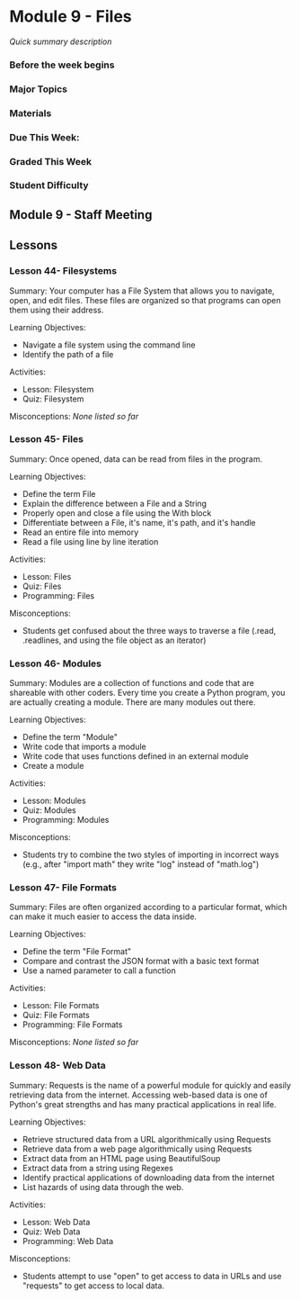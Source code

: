 # Module 9 - Files
_Quick summary description_

### Before the week begins

### Major Topics

### Materials

### Due This Week:

### Graded This Week

### Student Difficulty

## Module 9 - Staff Meeting

## Lessons

### Lesson 44- Filesystems 

Summary: Your computer has a File System that allows you to navigate, open, and edit files. These files are organized so that programs can open them using their address. 

Learning Objectives:
* Navigate a file system using the command line
* Identify the path of a file

Activities:
* Lesson: Filesystem
* Quiz: Filesystem

Misconceptions: _None listed so far_

### Lesson 45- Files 

Summary: Once opened, data can be read from files in the program. 

Learning Objectives:
* Define the term File
* Explain the difference between a File and a String
* Properly open and close a file using the With block
* Differentiate between a File, it's name, it's path, and it's handle
* Read an entire file into memory
* Read a file using line by line iteration

Activities:
* Lesson: Files
* Quiz: Files
* Programming: Files

Misconceptions:
* Students get confused about the three ways to traverse a file (.read, .readlines, and using the file object as an iterator)

### Lesson 46- Modules 

Summary: Modules are a collection of functions and code that are shareable with other coders. Every time you create a Python program, you are actually creating a module. There are many modules out there. 

Learning Objectives:
* Define the term "Module"
* Write code that imports a module
* Write code that uses functions defined in an external module
* Create a module

Activities:
* Lesson: Modules
* Quiz: Modules
* Programming: Modules

Misconceptions:
* Students try to combine the two styles of importing in incorrect ways (e.g., after "import math" they write "log" instead of "math.log")

### Lesson 47- File Formats 

Summary: Files are often organized according to a particular format, which can make it much easier to access the data inside. 

Learning Objectives:
* Define the term "File Format"
* Compare and contrast the JSON format with a basic text format
* Use a named parameter to call a function

Activities:
* Lesson: File Formats
* Quiz: File Formats
* Programming: File Formats

Misconceptions: _None listed so far_

### Lesson 48- Web Data 

Summary: Requests is the name of a powerful module for quickly and easily retrieving data from the internet. Accessing web-based data is one of Python's great strengths and has many practical applications in real life. 

Learning Objectives:
* Retrieve structured data from a URL algorithmically using Requests
* Retrieve data from a web page algorithmically using Requests
* Extract data from an HTML page using BeautifulSoup
* Extract data from a string using Regexes
* Identify practical applications of downloading data from the internet
* List hazards of using data through the web.

Activities:
* Lesson: Web Data
* Quiz: Web Data
* Programming: Web Data

Misconceptions:
* Students attempt to use "open" to get access to data in URLs and use "requests" to get access to local data.

